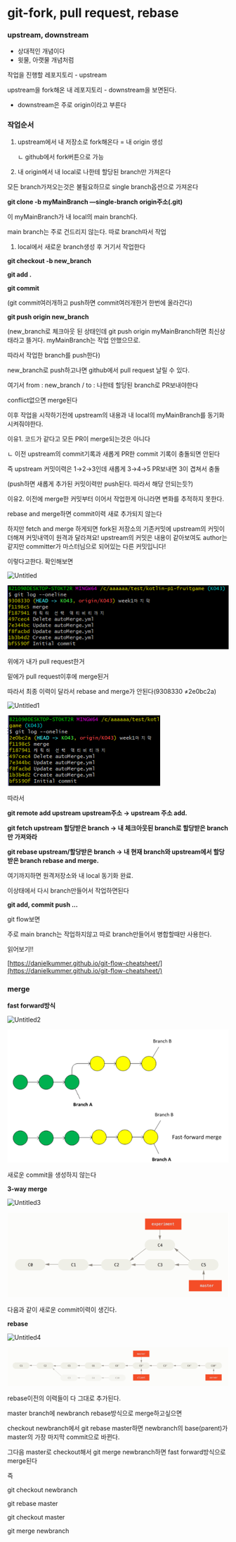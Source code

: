 # git-fork, pull request, rebase

### **upstream, downstream**

- 상대적인 개념이다
- 윗물, 아랫물 개념처럼

작업을 진행할 레포지토리 - upstream

upstream을 fork해온 내 레포지토리 - downstream을 보면된다.

- downstream은 주로 origin이라고 부른다

### **작업순서**

1. upstream에서 내 저장소로 fork해온다 = 내 origin 생성

    ㄴ github에서 fork버튼으로 가능

2. 내 origin에서 내 local로 나한테 할당된 branch만 가져온다

모든 branch가져오는것은 불필요하므로 single branch옵션으로 가져온다

**git clone -b myMainBranch —single-branch origin주소(.git)**

이 myMainBranch가 내 local의 main branch다.

main branch는 주로 건드리지 않는다. 따로 branch따서 작업

1. local에서 새로운 branch생성 후 거기서 작업한다

**git checkout -b new_branch**

**git add .**

**git commit**

(git commit여러개하고 push하면 commit여러개한거 한번에 올라간다)

**git push origin new_branch**

(new_branch로 체크아웃 된 상태인데 git push origin myMainBranch하면 최신상태라고 뜰거다. myMainBranch는 작업 안했으므로.

따라서 작업한 branch를 push한다)

new_branch로 push하고나면 github에서 pull request 날릴 수 있다.

여기서 from : new_branch / to : 나한테 할당된 branch로 PR보내야한다

conflict없으면 merge된다

이후 작업을 시작하기전에 upstream의 내용과 내 local의 myMainBranch를 동기화시켜줘야한다.

이유1. 코드가 같다고 모든 PR이 merge되는것은 아니다

ㄴ 이전 upstream의 commit기록과 새롭게 PR한 commit 기록이 충돌되면 안된다

즉 upstream 커밋이력은 1→2→3인데 새롭게 3→4→5 PR보내면 3이 겹쳐서 충돌

(push하면 새롭게 추가된 커밋이력만 push된다. 따라서 해당 안되는듯?)

이유2. 이전에 merge한 커밋부터 이어서 작업한게 아니라면 변화를 추적하지 못한다.

rebase and merge하면 commit이력 새로 추가되지 않는다

하지만 fetch and merge 하게되면 fork된 저장소의 기존커밋에 upstream의 커밋이 더해져 커밋내역이 원격과 달라져요! upstream의 커밋은 내용이 같아보여도 author는 같지만 committer가 마스터님으로 되어있는 다른 커밋입니다!

이렇다고한다. 확인해보면

![Untitled](./git/Untitled)

![Untitled](git-fork,%20pull%20request,%20rebase%2023c2aeb294d944f0a4eca7f5b3c48381/Untitled.png)

위에가 내가 pull request한거

밑에가 pull request이후에 merge된거

따라서 최종 이력이 달라서 rebase and merge가 안된다(9308330 ≠2e0bc2a)

![Untitled1](./git/Untitled1)

![Untitled](git-fork,%20pull%20request,%20rebase%2023c2aeb294d944f0a4eca7f5b3c48381/Untitled%201.png)

따라서

**git remote add upstream upstream주소 → upstream 주소 add.** 

**git fetch upstream 할당받은 branch  → 내 체크아웃된 branch로 할당받은 branch만 가져와라**

**git rebase upstream/할당받은 branch → 내 현재 branch와 upstream에서 할당받은 branch rebase and merge.**

여기까지하면 원격저장소와 내 local 동기화 완료.

이상태에서 다시 branch만들어서 작업하면된다

**git add, commit push ...**

git flow보면

주로 main branch는 작업하지않고 따로 branch만들어서 병합할때만 사용한다.

읽어보기!!

[https://danielkummer.github.io/git-flow-cheatsheet/](https://danielkummer.github.io/git-flow-cheatsheet/)

### **merge**

**fast forward방식**

![Untitled2](./git/Untitled2)

![Untitled](git-fork,%20pull%20request,%20rebase%2023c2aeb294d944f0a4eca7f5b3c48381/Untitled%202.png)

새로운 commit을 생성하지 않는다

**3-way merge**

![Untitled3](./git/Untitled3)

![Untitled](git-fork,%20pull%20request,%20rebase%2023c2aeb294d944f0a4eca7f5b3c48381/Untitled%203.png)

다음과 같이 새로운 commit이력이 생긴다.

**rebase**

![Untitled4](./git/Untitled4)

![Untitled](git-fork,%20pull%20request,%20rebase%2023c2aeb294d944f0a4eca7f5b3c48381/Untitled%204.png)

rebase이전의 이력들이 다 그대로 추가된다.

master branch에 newbranch rebase방식으로 merge하고싶으면

checkout newbranch에서 git rebase master하면 newbranch의 base(parent)가 master의 가장 마지막 commit으로 바뀐다.

그다음 master로 checkout해서 git merge newbranch하면 fast forward방식으로 merge된다

즉

git checkout newbranch

git rebase master

git checkout master

git merge newbranch